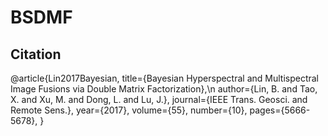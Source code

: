 ﻿# BSDMF


## Citation
@article{Lin2017Bayesian,
	title={Bayesian Hyperspectral and Multispectral Image Fusions via Double Matrix Factorization},\n
	author={Lin, B. and Tao, X. and Xu, M. and Dong, L. and Lu, J.},
	journal={IEEE Trans. Geosci. and Remote Sens.},
	year={2017}, 
	volume={55}, 
	number={10}, 
	pages={5666-5678}, 
}

